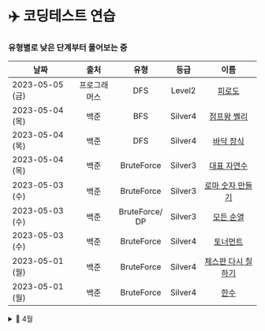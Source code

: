# ✈️  코딩테스트 연습
### 유형별로 낮은 단계부터 풀어보는 중

|날짜|출처|유형|등급 |이름|
|-|:-:|:-:|:-:|:-:|
|2023-05-05 (금)|프로그래머스|DFS|Level2|<a href="https://school.programmers.co.kr/learn/courses/30/lessons/87946">피로도</a>|
|2023-05-04 (목)|백준|BFS|Silver4|<a href="https://www.acmicpc.net/problem/16173">점프왕 쩰리</a>|
|2023-05-04 (목)|백준|DFS|Silver4|<a href="https://www.acmicpc.net/problem/1388">바닥 장식</a>|
|2023-05-04 (목)|백준|BruteForce|Silver3|<a href="https://www.acmicpc.net/problem/2548">대표 자연수</a>|
|2023-05-03 (수)|백준|BruteForce|Silver3|<a href="https://www.acmicpc.net/problem/16922">로마 숫자 만들기</a>|
|2023-05-03 (수)|백준|BruteForce/<br>DP|Silver3|<a href="https://www.acmicpc.net/problem/10974">모든 순열</a>|
|2023-05-03 (수)|백준|BruteForce|Silver4|<a href="https://www.acmicpc.net/problem/1057">토너먼트</a>|
|2023-05-01 (월)|백준|BruteForce|Silver4|<a href="https://www.acmicpc.net/problem/1018">체스판 다시 칠하기</a>|
|2023-05-01 (월)|백준|BruteForce|Silver4|<a href="https://www.acmicpc.net/problem/1065">한수</a>|



<details>
<summary> 🌷 4월</summary>

|날짜|출처|유형|등급 |이름|
|-|:-:|:-:|:-:|:-:|
|2023-04-29 (토)|백준|BruteForce|Silver5|<a href="https://www.acmicpc.net/problem/11650">좌표 정렬하기</a>|
|2023-04-29 (토)|백준|BruteForce|Silver5|<a href="https://www.acmicpc.net/problem/4673">셀프 넘버</a>|
|2023-04-26 (수)|백준|DP|Silver3|<a href="https://www.acmicpc.net/problem/2193">이친수</a>|
|2023-04-26 (수)|백준|DP|Bronze1|<a href="https://www.acmicpc.net/problem/2775">부녀회장이 될테야</a>|
|2023-04-21 (금)|백준|DP/<br>Greedy|Silver|<a href="https://www.acmicpc.net/problem/2839">설탕 배달</a>|
|2023-04-20 (목)|백준|백트래킹|Gold4|<a href = "https://www.acmicpc.net/problem/9663">N-Queen</a>|
|2023-04-19 (수)|백준|백트래킹|Silver3|<a href = "https://www.acmicpc.net/problem/15652">N과 M (4)</a><br><a href = "https://www.acmicpc.net/problem/15651">N과 M (3)</a><br><a href = "https://www.acmicpc.net/problem/15650">N과 M (2)</a><br><a href = "https://www.acmicpc.net/problem/15649">N과 M (1)</a>|
|2023-04-18 (화)|백준|BFS<br>BFS<br>DFS|Silver1<br>Silver2<br>Silver2|<a href="https://www.acmicpc.net/problem/2178">미로탐색</a><br><a href ="https://www.acmicpc.net/problem/24444">알고리즘 수업 - 너비 우선 탐색 1</a><br><a href="https://www.acmicpc.net/problem/24479">알고리즘 수업 - 깊이 우선 탐색 1</a><br>
|2023-04-17 (월)|백준|DP|Silver3|<a href = "https://www.acmicpc.net/problem/9461">파도반 수열</a>|
|2023-04-15 (토)|백준|BFS|Silver1|<a href = "https://www.acmicpc.net/problem/1697">숨바꼭질</a>

</details>
